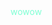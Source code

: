 <!DOCTYPE html>
<html lang="en">
<head>
  <meta charset="UTF-8">
  <meta name="viewport" content="width=device-width, initial-scale=1.0">
  <title>xerotiers.com</title>
</head>
<body style="color: aquamarine;">
  wowow

  
</body>
</html>
